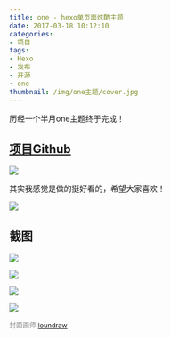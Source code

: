 ```yaml
---
title: one - hexo单页面炫酷主题
date: 2017-03-18 10:12:10
categories:
- 项目
tags: 
- Hexo
- 发布
- 开源
- one
thumbnail: /img/one主题/cover.jpg
---
```


历经一个半月one主题终于完成！

<!-- more -->

## [项目Github](https://github.com/EYHN/hexo-theme-one)

![](/img/one主题/截图.jpg)

其实我感觉是做的挺好看的，希望大家喜欢！

![](/img/one主题/康娜.gif)

## 截图

![](/img/one主题/截图2.jpg)

![](/img/one主题/截图3.jpg)

![](/img/one主题/截图4.jpg)

![](/img/one主题/截图5.jpg)

<span style="font-size:12px;color:#888">封面画师:[loundraw](http://www.pixiv.net/member.php?id=772547)</span>